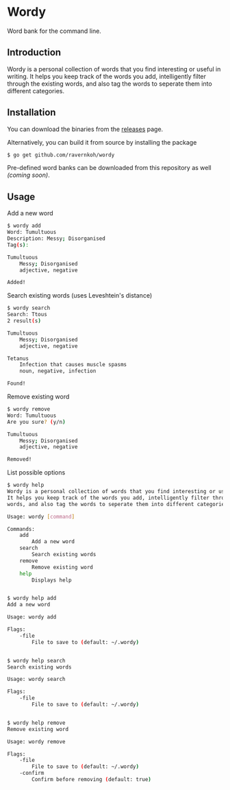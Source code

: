 # Wordy
Word bank for the command line.

## Introduction
Wordy is a personal collection of words that you find interesting or useful in writing.
It helps you keep track of the words you add, intelligently filter through the existing
words, and also tag the words to seperate them into different categories.

## Installation
You can download the binaries from the [releases](https://github.com/ravernkoh/wordy/releases)
page.

Alternatively, you can build it from source by installing the package
```bash
$ go get github.com/ravernkoh/wordy
```

Pre-defined word banks can be downloaded from this repository as well *(coming soon)*.


## Usage
Add a new word
```bash
$ wordy add
Word: Tumultuous
Description: Messy; Disorganised
Tag(s): 

Tumultuous
	Messy; Disorganised
	adjective, negative

Added!
```

Search existing words (uses Leveshtein's distance)
```bash
$ wordy search
Search: Ttous
2 result(s)

Tumultuous
	Messy; Disorganised
	adjective, negative

Tetanus
	Infection that causes muscle spasms
	noun, negative, infection

Found!
```

Remove existing word
```bash
$ wordy remove
Word: Tumultuous
Are you sure? (y/n)

Tumultuous
	Messy; Disorganised
	adjective, negative

Removed!
```

List possible options
```bash
$ wordy help
Wordy is a personal collection of words that you find interesting or useful in writing.
It helps you keep track of the words you add, intelligently filter through the existing
words, and also tag the words to seperate them into different categories.

Usage: wordy [command]

Commands:
	add
		Add a new word
	search
		Search existing words
	remove
		Remove existing word
	help
		Displays help


$ wordy help add
Add a new word

Usage: wordy add

Flags:
	-file
		File to save to (default: ~/.wordy)


$ wordy help search
Search existing words

Usage: wordy search

Flags:
	-file
		File to save to (default: ~/.wordy)


$ wordy help remove
Remove existing word

Usage: wordy remove

Flags:
	-file
		File to save to (default: ~/.wordy)
	-confirm
		Confirm before removing (default: true)

```
